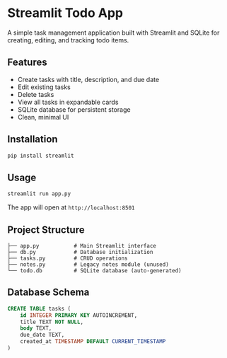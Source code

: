 # Streamlit Todo App

A simple task management application built with Streamlit and SQLite for creating, editing, and tracking todo items.

## Features

- Create tasks with title, description, and due date
- Edit existing tasks
- Delete tasks
- View all tasks in expandable cards
- SQLite database for persistent storage
- Clean, minimal UI

## Installation

```bash
pip install streamlit
```

## Usage

```bash
streamlit run app.py
```

The app will open at `http://localhost:8501`

## Project Structure

```
├── app.py           # Main Streamlit interface
├── db.py            # Database initialization
├── tasks.py         # CRUD operations
├── notes.py         # Legacy notes module (unused)
└── todo.db          # SQLite database (auto-generated)
```

## Database Schema

```sql
CREATE TABLE tasks (
    id INTEGER PRIMARY KEY AUTOINCREMENT,
    title TEXT NOT NULL,
    body TEXT,
    due_date TEXT,
    created_at TIMESTAMP DEFAULT CURRENT_TIMESTAMP
)
```

